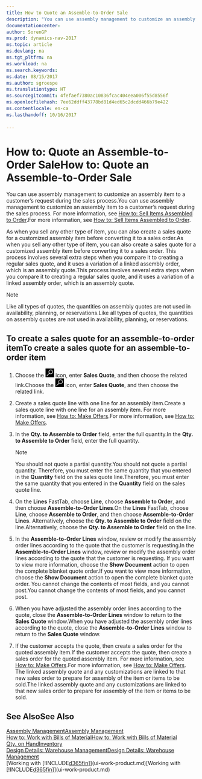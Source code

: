 ```yaml
---
title: How to Quote an Assemble-to-Order Sale
description: "You can use assembly management to customize an assembly item to a customer’s request during the sales process."
documentationcenter: 
author: SorenGP
ms.prod: dynamics-nav-2017
ms.topic: article
ms.devlang: na
ms.tgt_pltfrm: na
ms.workload: na
ms.search.keywords: 
ms.date: 08/15/2017
ms.author: sgroespe
ms.translationtype: HT
ms.sourcegitcommit: 4fefaef7380ac10836fcac404eea006f55d8556f
ms.openlocfilehash: 7ee62ddff43778bd81d4ed65c2dcdd466b79e422
ms.contentlocale: en-ca
ms.lasthandoff: 10/16/2017

---
```

# <a name="how-to-quote-an-assemble-to-order-sale"></a><span data-ttu-id="ea1c9-103">How to: Quote an Assemble-to-Order Sale</span><span class="sxs-lookup"><span data-stu-id="ea1c9-103">How to: Quote an Assemble-to-Order Sale</span></span>
<span data-ttu-id="ea1c9-104">You can use assembly management to customize an assembly item to a customer’s request during the sales process.</span><span class="sxs-lookup"><span data-stu-id="ea1c9-104">You can use assembly management to customize an assembly item to a customer’s request during the sales process.</span></span> <span data-ttu-id="ea1c9-105">For more information, see [How to: Sell Items Assembled to Order](assembly-how-to-sell-items-assembled-to-order.md).</span><span class="sxs-lookup"><span data-stu-id="ea1c9-105">For more information, see [How to: Sell Items Assembled to Order](assembly-how-to-sell-items-assembled-to-order.md).</span></span>  

<span data-ttu-id="ea1c9-106">As when you sell any other type of item, you can also create a sales quote for a customized assembly item before converting it to a sales order.</span><span class="sxs-lookup"><span data-stu-id="ea1c9-106">As when you sell any other type of item, you can also create a sales quote for a customized assembly item before converting it to a sales order.</span></span> <span data-ttu-id="ea1c9-107">This process involves several extra steps when you compare it to creating a regular sales quote, and it uses a variation of a linked assembly order, which is an assembly quote.</span><span class="sxs-lookup"><span data-stu-id="ea1c9-107">This process involves several extra steps when you compare it to creating a regular sales quote, and it uses a variation of a linked assembly order, which is an assembly quote.</span></span>

> [!NOTE]  
>  <span data-ttu-id="ea1c9-108">Like all types of quotes, the quantities on assembly quotes are not used in availability, planning, or reservations.</span><span class="sxs-lookup"><span data-stu-id="ea1c9-108">Like all types of quotes, the quantities on assembly quotes are not used in availability, planning, or reservations.</span></span>  

## <a name="to-create-a-sales-quote-for-an-assemble-to-order-item"></a><span data-ttu-id="ea1c9-109">To create a sales quote for an assemble-to-order item</span><span class="sxs-lookup"><span data-stu-id="ea1c9-109">To create a sales quote for an assemble-to-order item</span></span>  
1.  <span data-ttu-id="ea1c9-110">Choose the ![Search for Page or Report](media/ui-search/search_small.png "Search for Page or Report icon") icon, enter **Sales Quote**, and then choose the related link.</span><span class="sxs-lookup"><span data-stu-id="ea1c9-110">Choose the ![Search for Page or Report](media/ui-search/search_small.png "Search for Page or Report icon") icon, enter **Sales Quote**, and then choose the related link.</span></span>  
2.  <span data-ttu-id="ea1c9-111">Create a sales quote line with one line for an assembly item.</span><span class="sxs-lookup"><span data-stu-id="ea1c9-111">Create a sales quote line with one line for an assembly item.</span></span> <span data-ttu-id="ea1c9-112">For more information, see [How to: Make Offers](sales-how-make-offers.md).</span><span class="sxs-lookup"><span data-stu-id="ea1c9-112">For more information, see [How to: Make Offers](sales-how-make-offers.md).</span></span>  
3.  <span data-ttu-id="ea1c9-113">In the **Qty. to Assemble to Order** field, enter the full quantity.</span><span class="sxs-lookup"><span data-stu-id="ea1c9-113">In the **Qty. to Assemble to Order** field, enter the full quantity.</span></span>

    > [!NOTE]  
    >  <span data-ttu-id="ea1c9-114">You should not quote a partial quantity.</span><span class="sxs-lookup"><span data-stu-id="ea1c9-114">You should not quote a partial quantity.</span></span> <span data-ttu-id="ea1c9-115">Therefore, you must enter the same quantity that you entered in the **Quantity** field on the sales quote line.</span><span class="sxs-lookup"><span data-stu-id="ea1c9-115">Therefore, you must enter the same quantity that you entered in the **Quantity** field on the sales quote line.</span></span>  

4.  <span data-ttu-id="ea1c9-116">On the **Lines** FastTab, choose **Line**, choose **Assemble to Order**, and then choose **Assemble-to-Order Lines**.</span><span class="sxs-lookup"><span data-stu-id="ea1c9-116">On the **Lines** FastTab, choose **Line**, choose **Assemble to Order**, and then choose **Assemble-to-Order Lines**.</span></span> <span data-ttu-id="ea1c9-117">Alternatively, choose the **Qty. to Assemble to Order** field on the line.</span><span class="sxs-lookup"><span data-stu-id="ea1c9-117">Alternatively, choose the **Qty. to Assemble to Order** field on the line.</span></span>  
5.  <span data-ttu-id="ea1c9-118">In the **Assemble-to-Order Lines** window, review or modify the assembly order lines according to the quote that the customer is requesting.</span><span class="sxs-lookup"><span data-stu-id="ea1c9-118">In the **Assemble-to-Order Lines** window, review or modify the assembly order lines according to the quote that the customer is requesting.</span></span> <span data-ttu-id="ea1c9-119">If you want to view more information, choose the **Show Document** action to open the complete blanket quote order.</span><span class="sxs-lookup"><span data-stu-id="ea1c9-119">If you want to view more information, choose the **Show Document** action to open the complete blanket quote order.</span></span> <span data-ttu-id="ea1c9-120">You cannot change the contents of most fields, and you cannot post.</span><span class="sxs-lookup"><span data-stu-id="ea1c9-120">You cannot change the contents of most fields, and you cannot post.</span></span>  
6.  <span data-ttu-id="ea1c9-121">When you have adjusted the assembly order lines according to the quote, close the **Assemble-to-Order Lines** window to return to the **Sales Quote** window.</span><span class="sxs-lookup"><span data-stu-id="ea1c9-121">When you have adjusted the assembly order lines according to the quote, close the **Assemble-to-Order Lines** window to return to the **Sales Quote** window.</span></span>  
7.  <span data-ttu-id="ea1c9-122">If the customer accepts the quote, then create a sales order for the quoted assembly item.</span><span class="sxs-lookup"><span data-stu-id="ea1c9-122">If the customer accepts the quote, then create a sales order for the quoted assembly item.</span></span> <span data-ttu-id="ea1c9-123">For more information, see [How to: Make Offers](sales-how-make-offers.md).</span><span class="sxs-lookup"><span data-stu-id="ea1c9-123">For more information, see [How to: Make Offers](sales-how-make-offers.md).</span></span> <span data-ttu-id="ea1c9-124">The linked assembly quote and any customizations are linked to that new sales order to prepare for assembly of the item or items to be sold.</span><span class="sxs-lookup"><span data-stu-id="ea1c9-124">The linked assembly quote and any customizations are linked to that new sales order to prepare for assembly of the item or items to be sold.</span></span>  

## <a name="see-also"></a><span data-ttu-id="ea1c9-125">See Also</span><span class="sxs-lookup"><span data-stu-id="ea1c9-125">See Also</span></span>  
[<span data-ttu-id="ea1c9-126">Assembly Management</span><span class="sxs-lookup"><span data-stu-id="ea1c9-126">Assembly Management</span></span>](assembly-assemble-items.md)  
[<span data-ttu-id="ea1c9-127">How to: Work with Bills of Material</span><span class="sxs-lookup"><span data-stu-id="ea1c9-127">How to: Work with Bills of Material</span></span>](inventory-how-work-BOMs.md)  
[<span data-ttu-id="ea1c9-128">Qty. on Hand</span><span class="sxs-lookup"><span data-stu-id="ea1c9-128">Inventory</span></span>](inventory-manage-inventory.md)  
[<span data-ttu-id="ea1c9-129">Design Details: Warehouse Management</span><span class="sxs-lookup"><span data-stu-id="ea1c9-129">Design Details: Warehouse Management</span></span>](design-details-warehouse-management.md)  
<span data-ttu-id="ea1c9-130">[Working with [!INCLUDE[d365fin](includes/d365fin_md.md)]](ui-work-product.md)</span><span class="sxs-lookup"><span data-stu-id="ea1c9-130">[Working with [!INCLUDE[d365fin](includes/d365fin_md.md)]](ui-work-product.md)</span></span>

